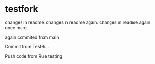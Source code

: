 # testfork

changes in readme.
changes in readme again.
changes in readme again once more.

again commited from main


Commit from TestBr...

Push code from Rule testing

